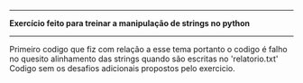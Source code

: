 _______________________________________________________________
__Exercício feito para treinar a manipulação de strings no python__ <br>
_______________________________________________________________
Primeiro codigo que fiz com relação a esse tema portanto o codigo é falho no quesito alinhamento das strings quando são escritas no 'relatorio.txt'<br>
Codigo sem os desafios adicionais propostos pelo exercicio.
